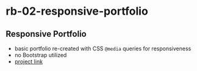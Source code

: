 # rb-02-responsive-portfolio

## Responsive Portfolio

* basic portfolio re-created with CSS `@media` queries for responsiveness
* no Bootstrap utilized
* [project link](https://ats89.github.io/rb-02-responsive-portfolio/)
